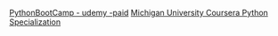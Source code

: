 [PythonBootCamp - udemy -paid](https://www.udemy.com/complete-python-bootcamp/)
[Michigan University Coursera Python Specialization](https://www.coursera.org/specializations/python-3-programming)
